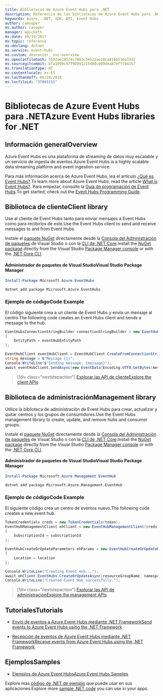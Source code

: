 ```yaml
---
title: Bibliotecas de Azure Event Hubs para .NET
description: Referencia de las bibliotecas de Azure Event Hubs para .NET
keywords: Azure, .NET, SDK, API, Event Hubs
author: camsoper
ms.author: casoper
manager: wpickett
ms.date: 10/19/2017
ms.topic: reference
ms.devlang: dotnet
ms.service: event-hubs
ms.custom: devcenter, svc-overview
ms.openlocfilehash: 5502ae24574c7883c34522ae18ca81bb516a33d2
ms.sourcegitcommit: bfa1898c97798991215d08ce89dea87efff44157
ms.translationtype: HT
ms.contentlocale: es-ES
ms.lasthandoff: 06/28/2018
ms.locfileid: "37065315"
---
```

# <a name="azure-event-hubs-libraries-for-net"></a><span data-ttu-id="26b22-104">Bibliotecas de Azure Event Hubs para .NET</span><span class="sxs-lookup"><span data-stu-id="26b22-104">Azure Event Hubs libraries for .NET</span></span>

## <a name="overview"></a><span data-ttu-id="26b22-105">Información general</span><span class="sxs-lookup"><span data-stu-id="26b22-105">Overview</span></span>

<span data-ttu-id="26b22-106">Azure Event Hubs es una plataforma de streaming de datos muy escalable y un servicio de ingesta de eventos.</span><span class="sxs-lookup"><span data-stu-id="26b22-106">Azure Event Hubs is a highly scalable data streaming platform and event ingestion service.</span></span>

<span data-ttu-id="26b22-107">Para más información acerca de Azure Event Hubs, lea el artículo [¿Qué es Event Hubs?](/azure/event-hubs/event-hubs-what-is-event-hubs).</span><span class="sxs-lookup"><span data-stu-id="26b22-107">To learn more about Azure Event Hubs, read the article [What is Event Hubs?](/azure/event-hubs/event-hubs-what-is-event-hubs).</span></span>  <span data-ttu-id="26b22-108">Para empezar, consulte la [Guía de programación de Event Hubs](/azure/event-hubs/event-hubs-programming-guide).</span><span class="sxs-lookup"><span data-stu-id="26b22-108">To get started, check out the [Event Hubs Programming Guide](/azure/event-hubs/event-hubs-programming-guide).</span></span>

## <a name="client-library"></a><span data-ttu-id="26b22-109">Biblioteca de cliente</span><span class="sxs-lookup"><span data-stu-id="26b22-109">Client library</span></span>

<span data-ttu-id="26b22-110">Use al cliente de Event Hubs tanto para enviar mensajes a Event Hubs como para recibirlos de este.</span><span class="sxs-lookup"><span data-stu-id="26b22-110">Use the Event Hubs client to send and receive messages to and from Event Hubs.</span></span>

<span data-ttu-id="26b22-111">Instale el [paquete NuGet](https://www.nuget.org/packages/Microsoft.Azure.EventHubs) directamente desde la [Consola del Administración de paquetes][PackageManager] de Visual Studio o con la [CLI de .NET Core][DotNetCLI].</span><span class="sxs-lookup"><span data-stu-id="26b22-111">Install the [NuGet package](https://www.nuget.org/packages/Microsoft.Azure.EventHubs) directly from the Visual Studio [Package Manager console][PackageManager] or with the [.NET Core CLI][DotNetCLI].</span></span>

#### <a name="visual-studio-package-manager"></a><span data-ttu-id="26b22-112">Administrador de paquetes de Visual Studio</span><span class="sxs-lookup"><span data-stu-id="26b22-112">Visual Studio Package Manager</span></span>

```powershell
Install-Package Microsoft.Azure.EventHubs
```

```bash
dotnet add package Microsoft.Azure.EventHubs
```

### <a name="code-example"></a><span data-ttu-id="26b22-113">Ejemplo de código</span><span class="sxs-lookup"><span data-stu-id="26b22-113">Code Example</span></span>

<span data-ttu-id="26b22-114">El código siguiente crea a un cliente de Event Hubs y envía un mensaje al centro.</span><span class="sxs-lookup"><span data-stu-id="26b22-114">The following code creates an Event Hubs client and sends a message to the hub.</span></span>

```csharp
EventHubsConnectionStringBuilder connectionStringBuilder = new EventHubsConnectionStringBuilder(eventHubConnectionString)
{
    EntityPath = eventHubEntityPath
};

EventHubClient eventHubClient = EventHubClient.CreateFromConnectionString(connectionStringBuilder.ToString());
string message = $"Message {i}";
Console.WriteLine($"Sending message: {message}");
await eventHubClient.SendAsync(new EventData(Encoding.UTF8.GetBytes(message)));
```

> [!div class="nextstepaction"]
> [<span data-ttu-id="26b22-115">Explorar las API de cliente</span><span class="sxs-lookup"><span data-stu-id="26b22-115">Explore the client APIs</span></span>](/dotnet/api/overview/azure/eventhub/client)

## <a name="management-library"></a><span data-ttu-id="26b22-116">Biblioteca de administración</span><span class="sxs-lookup"><span data-stu-id="26b22-116">Management library</span></span>

<span data-ttu-id="26b22-117">Utilice la biblioteca de administración de Event Hubs para crear, actualizar y quitar centros y los grupos de consumidores.</span><span class="sxs-lookup"><span data-stu-id="26b22-117">Use the Event Hubs management library to create, update, and remove hubs and consumer groups.</span></span>

<span data-ttu-id="26b22-118">Instale el [paquete NuGet](https://www.nuget.org/packages/Microsoft.Azure.Management.EventHub) directamente desde la [Consola del Administración de paquetes][PackageManager] de Visual Studio o con la [CLI de .NET Core][DotNetCLI].</span><span class="sxs-lookup"><span data-stu-id="26b22-118">Install the [NuGet package](https://www.nuget.org/packages/Microsoft.Azure.Management.EventHub) directly from the Visual Studio [Package Manager console][PackageManager] or with the [.NET Core CLI][DotNetCLI].</span></span>

#### <a name="visual-studio-package-manager"></a><span data-ttu-id="26b22-119">Administrador de paquetes de Visual Studio</span><span class="sxs-lookup"><span data-stu-id="26b22-119">Visual Studio Package Manager</span></span>

```powershell
Install-Package Microsoft.Azure.Management.EventHub
```

```bash
dotnet add package Microsoft.Azure.Management.EventHub
```

### <a name="code-example"></a><span data-ttu-id="26b22-120">Ejemplo de código</span><span class="sxs-lookup"><span data-stu-id="26b22-120">Code Example</span></span>

<span data-ttu-id="26b22-121">El siguiente código crea un centro de eventos nuevo.</span><span class="sxs-lookup"><span data-stu-id="26b22-121">The following code creates a new event hub.</span></span>

```csharp
TokenCredentials creds = new TokenCredentials(token);
EventHubManagementClient ehClient = new EventHubManagementClient(creds)
{
    SubscriptionId = subscriptionId
};

EventHubCreateOrUpdateParameters ehParams = new EventHubCreateOrUpdateParameters()
{
    Location = location
};

Console.WriteLine("Creating Event Hub...");
await ehClient.EventHubs.CreateOrUpdateAsync(resourceGroupName, namespaceName, EventHubName, ehParams);
Console.WriteLine("Created Event Hub successfully.");
```

> [!div class="nextstepaction"]
> [<span data-ttu-id="26b22-122">Explorar las API de administración</span><span class="sxs-lookup"><span data-stu-id="26b22-122">Explore the management APIs</span></span>](/dotnet/api/overview/azure/eventhub/management)

## <a name="tutorials"></a><span data-ttu-id="26b22-123">Tutoriales</span><span class="sxs-lookup"><span data-stu-id="26b22-123">Tutorials</span></span>

* [<span data-ttu-id="26b22-124">Envío de eventos a Azure Event Hubs mediante .NET Framework</span><span class="sxs-lookup"><span data-stu-id="26b22-124">Send events to Azure Event Hubs using the .NET Framework</span></span>](/azure/event-hubs/event-hubs-dotnet-framework-getstarted-send)

* [<span data-ttu-id="26b22-125">Recepción de eventos de Azure Event Hubs mediante .NET Framework</span><span class="sxs-lookup"><span data-stu-id="26b22-125">Receive events from Azure Event Hubs using the .NET Framework</span></span>](/azure/event-hubs/event-hubs-dotnet-framework-getstarted-receive-eph)

## <a name="samples"></a><span data-ttu-id="26b22-126">Ejemplos</span><span class="sxs-lookup"><span data-stu-id="26b22-126">Samples</span></span>

* [<span data-ttu-id="26b22-127">Ejemplos de Azure Event Hubs</span><span class="sxs-lookup"><span data-stu-id="26b22-127">Azure Event Hubs Samples</span></span>](https://github.com/Azure/azure-event-hubs/tree/master/samples)

<span data-ttu-id="26b22-128">Explore más [código de .NET de ejemplo](https://azure.microsoft.com/resources/samples/?platform=dotnet) que puede usar en sus aplicaciones.</span><span class="sxs-lookup"><span data-stu-id="26b22-128">Explore more [sample .NET code](https://azure.microsoft.com/resources/samples/?platform=dotnet) you can use in your apps.</span></span>

[PackageManager]: https://docs.microsoft.com/nuget/tools/package-manager-console
[DotNetCLI]: https://docs.microsoft.com/dotnet/core/tools/dotnet-add-package
